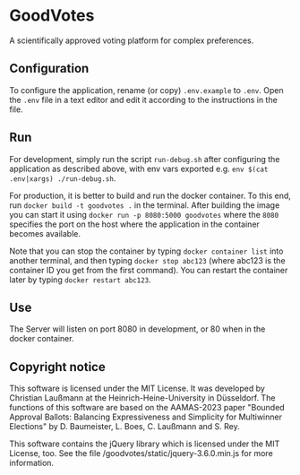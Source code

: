 # GoodVotes
A scientifically approved voting platform for complex preferences.


## Configuration

To configure the application, rename (or copy) `.env.example` to `.env`.
Open the `.env` file in a text editor and edit it according to the instructions in the file.


## Run

For development, simply run the script `run-debug.sh` after configuring the application as described above, with env vars exported e.g. `env $(cat .env|xargs) ./run-debug.sh`.

For production, it is better to build and run the docker container.
To this end, run `docker build -t goodvotes .` in the terminal.
After building the image you can start it using `docker run -p 8080:5000 goodvotes` where the `8080` specifies the port on the host where the application in the container becomes available.

Note that you can stop the container by typing `docker container list` into another terminal, and then typing `docker stop abc123` (where abc123 is the container ID you get from the first command).
You can restart the container later by typing `docker restart abc123`.


## Use

The Server will listen on port 8080 in development, or 80 when in the docker container.


## Copyright notice

This software is licensed under the MIT License. It was developed by Christian Laußmann at the Heinrich-Heine-University in Düsseldorf.
The functions of this software are based on the AAMAS-2023 paper "Bounded Approval Ballots: Balancing Expressiveness and Simplicity for Multiwinner Elections" by D. Baumeister, L. Boes, C. Laußmann and S. Rey.

This software contains the jQuery library which is licensed under the MIT License, too.
See the file /goodvotes/static/jquery-3.6.0.min.js for more information.
